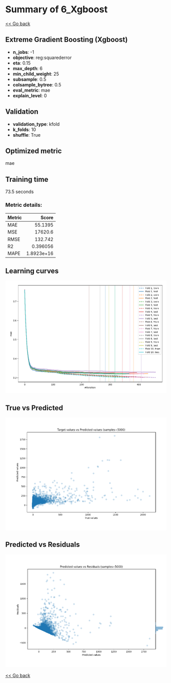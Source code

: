 # Summary of 6_Xgboost

[<< Go back](../README.md)


## Extreme Gradient Boosting (Xgboost)
- **n_jobs**: -1
- **objective**: reg:squarederror
- **eta**: 0.15
- **max_depth**: 6
- **min_child_weight**: 25
- **subsample**: 0.5
- **colsample_bytree**: 0.5
- **eval_metric**: mae
- **explain_level**: 0

## Validation
 - **validation_type**: kfold
 - **k_folds**: 10
 - **shuffle**: True

## Optimized metric
mae

## Training time

73.5 seconds

### Metric details:
| Metric   |          Score |
|:---------|---------------:|
| MAE      |    55.1395     |
| MSE      | 17620.6        |
| RMSE     |   132.742      |
| R2       |     0.396056   |
| MAPE     |     1.8923e+16 |



## Learning curves
![Learning curves](learning_curves.png)
## True vs Predicted

![True vs Predicted](true_vs_predicted.png)


## Predicted vs Residuals

![Predicted vs Residuals](predicted_vs_residuals.png)



[<< Go back](../README.md)

